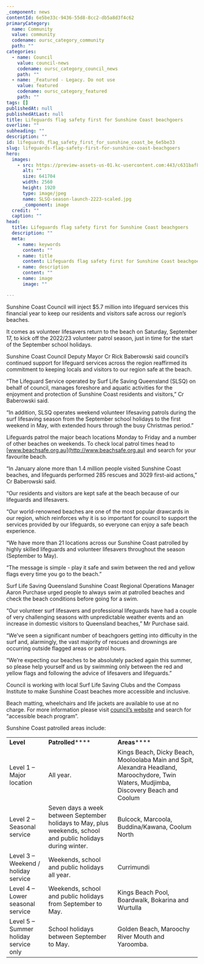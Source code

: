 ```yaml
---
_component: news
contentId: 6e5be33c-9436-55d8-8cc2-db5a8d3f4c62
primaryCategory:
  name: Community
  value: community
  codename: oursc_category_community
  path: ""
categories:
  - name: Council
    value: council-news
    codename: oursc_category_council_news
    path: ""
  - name: _Featured - Legacy. Do not use
    value: featured
    codename: oursc_category_featured
    path: ""
tags: []
publishedAt: null
publishedAtLast: null
title: Lifeguards flag safety first for Sunshine Coast beachgoers
overline: ""
subheading: ""
description: ""
id: lifeguards_flag_safety_first_for_sunshine_coast_be_6e5be33
slug: lifeguards-flag-safety-first-for-sunshine-coast-beachgoers
hero:
  images:
    - src: https://preview-assets-us-01.kc-usercontent.com:443/c631baf8-1b46-001f-580c-d0001b68b4a8/42597445-58bc-4c4c-ad39-dc01535ffca9/SLSQ-season-launch-2223-scaled.jpg
      alt: ""
      size: 641704
      width: 2560
      height: 1920
      type: image/jpeg
      name: SLSQ-season-launch-2223-scaled.jpg
      _component: image
  credit: ""
  caption: ""
head:
  title: Lifeguards flag safety first for Sunshine Coast beachgoers
  description: ""
  meta:
    - name: keywords
      content: ""
    - name: title
      content: Lifeguards flag safety first for Sunshine Coast beachgoers
    - name: description
      content: ""
    - name: image
      image: ""

---
```

Sunshine Coast Council will inject $5.7 million into lifeguard services this financial year to keep our residents and visitors safe across our region’s beaches.

It comes as volunteer lifesavers return to the beach on Saturday, September 17, to kick off the 2022/23 volunteer patrol season, just in time for the start of the September school holidays.

Sunshine Coast Council Deputy Mayor Cr Rick Baberowski said council’s continued support for lifeguard services across the region reaffirmed its commitment to keeping locals and visitors to our region safe at the beach. 

“The Lifeguard Service operated by Surf Life Saving Queensland (SLSQ) on behalf of council, manages foreshore and aquatic activities for the enjoyment and protection of Sunshine Coast residents and visitors,” Cr Baberowski said.

“In addition, SLSQ operates weekend volunteer lifesaving patrols during the surf lifesaving season from the September school holidays to the first weekend in May, with extended hours through the busy Christmas period.”

Lifeguards patrol the major beach locations Monday to Friday and a number of other beaches on weekends. To check local patrol times head to [www.beachsafe.org.au](http://www.beachsafe.org.au)
&#x20;and search for your favourite beach.

“In January alone more than 1.4 million people visited Sunshine Coast beaches, and lifeguards performed 285 rescues and 3029 first-aid actions,” Cr Baberowski said.

“Our residents and visitors are kept safe at the beach because of our lifeguards and lifesavers.

“Our world-renowned beaches are one of the most popular drawcards in our region, which reinforces why it is so important for council to support the services provided by our lifeguards, so everyone can enjoy a safe beach experience.

“We have more than 21 locations across our Sunshine Coast patrolled by highly skilled lifeguards and volunteer lifesavers throughout the season (September to May).

“The message is simple - play it safe and swim between the red and yellow flags every time you go to the beach.”

Surf Life Saving Queensland Sunshine Coast Regional Operations Manager Aaron Purchase urged people to always swim at patrolled beaches and check the beach conditions before going for a swim.

“Our volunteer surf lifesavers and professional lifeguards have had a couple of very challenging seasons with unpredictable weather events and an increase in domestic visitors to Queensland beaches,” Mr Purchase said.

“We’ve seen a significant number of beachgoers getting into difficulty in the surf and, alarmingly, the vast majority of rescues and drownings are occurring outside flagged areas or patrol hours.

“We’re expecting our beaches to be absolutely packed again this summer, so please help yourself and us by swimming only between the red and yellow flags and following the advice of lifesavers and lifeguards.”

Council is working with local Surf Life Saving Clubs and the Compass Institute to make Sunshine Coast beaches more accessible and inclusive.

Beach matting, wheelchairs and life jackets are available to use at no charge. For more information please visit [council’s website](https://www.sunshinecoast.qld.gov.au/Living-and-Community/Community-Support/Access-inclusion-and-disability/Accessible-beach-program)
&#x20;and search for “accessible beach program”.

Sunshine Coast patrolled areas include:

|                                       |                                                                                                               |                                                                                                                                         |
| ------------------------------------- | ------------------------------------------------------------------------------------------------------------- | --------------------------------------------------------------------------------------------------------------------------------------- |
| **Level**                             | **Patrolled******                                                                                             | **Areas******                                                                                                                           |
| Level 1 – Major location              | All year.                                                                                                     | Kings Beach, Dicky Beach, Mooloolaba Main and Spit, Alexandra Headland, Maroochydore, Twin Waters, Mudjimba, Discovery Beach and Coolum |
| Level 2 – Seasonal service            | Seven days a week between September holidays to May, plus weekends, school and public holidays during winter. | Bulcock, Marcoola, Buddina/Kawana, Coolum North                                                                                         |
| Level 3 – Weekend / holiday service   | Weekends, school and public holidays all year.                                                                | Currimundi                                                                                                                              |
| Level 4 – Lower seasonal service      | Weekends, school and public holidays from September to May.                                                   | Kings Beach Pool, Boardwalk, Bokarina and Wurtulla                                                                                      |
| Level 5 – Summer holiday service only | School holidays between September to May.                                                                     | Golden Beach, Maroochy River Mouth and Yaroomba.                                                                                        |

